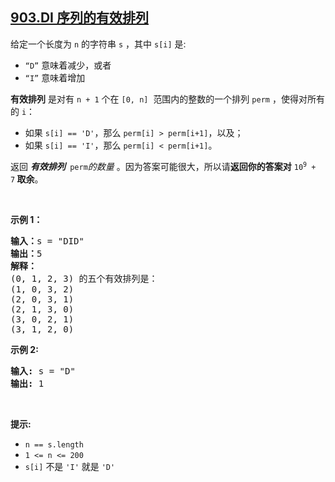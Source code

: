 ## [903.DI 序列的有效排列](https://leetcode.cn/problems/valid-permutations-for-di-sequence/)
<p>给定一个长度为 <code>n</code> 的字符串 <code>s</code> ，其中 <code>s[i]</code> 是:</p>

<ul>
	<li><code>“D”</code> 意味着减少，或者</li>
	<li><code>“I”</code> 意味着增加</li>
</ul>

<p><strong>有效排列</strong>&nbsp;是对有&nbsp;<code>n + 1</code>&nbsp;个在&nbsp;<code>[0, n]</code>&nbsp; 范围内的整数的一个排列&nbsp;<code>perm</code>&nbsp;，使得对所有的&nbsp;<code>i</code>：</p>

<ul>
	<li>如果 <code>s[i] == 'D'</code>，那么&nbsp;<code>perm[i] &gt; perm[i+1]</code>，以及；</li>
	<li>如果 <code>s[i] == 'I'</code>，那么 <code>perm[i] &lt; perm[i+1]</code>。</li>
</ul>

<p>返回 <em><strong>有效排列 </strong>&nbsp;</em><code>perm</code><em>的数量 </em>。因为答案可能很大，所以请<strong>返回你的答案对</strong>&nbsp;<code>10<sup>9</sup>&nbsp;+ 7</code><strong>&nbsp;取余</strong>。</p>

<p>&nbsp;</p>

<p><strong>示例 1：</strong></p>

<pre>
<strong>输入：</strong>s = "DID"
<strong>输出：</strong>5
<strong>解释：</strong>
(0, 1, 2, 3) 的五个有效排列是：
(1, 0, 3, 2)
(2, 0, 3, 1)
(2, 1, 3, 0)
(3, 0, 2, 1)
(3, 1, 2, 0)
</pre>

<p><strong>示例 2:</strong></p>

<pre>
<strong>输入:</strong> s = "D"
<strong>输出:</strong> 1
</pre>

<p>&nbsp;</p>

<p><strong>提示:</strong></p>

<ul>
	<li><code>n == s.length</code></li>
	<li><code>1 &lt;= n &lt;= 200</code></li>
	<li><code>s[i]</code>&nbsp;不是&nbsp;<code>'I'</code>&nbsp;就是&nbsp;<code>'D'</code></li>
</ul>

